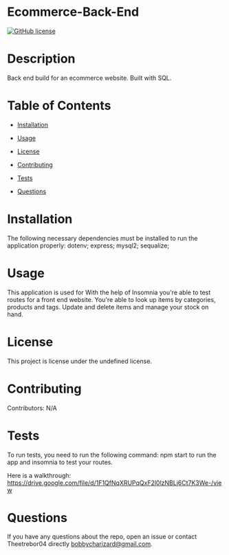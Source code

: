 
  # Ecommerce-Back-End
  [![GitHub license](https://img.shields.io/badge/license-MIT-blue.svg)](https://github.com/Theetrebor04/Ecommerce-Back-End)

# Description

Back end build for an ecommerce website. Built with SQL.

# Table of Contents 

* [Installation](#installation)

* [Usage](#usage)

* [License](#license)

* [Contributing](#contributing)

* [Tests](#tests)

* [Questions](#questions)

# Installation

The following necessary dependencies must be installed to run the application properly: dotenv; express; mysql2; sequalize;

# Usage

​This application is used for With the help of Insomnia you're able to test routes for a front end website. You're able to look up items by categories, products and tags. Update and delete items and manage your stock on hand.

# License
This project is license under the undefined license.

# Contributing

​Contributors: N/A

# Tests

To run tests, you need to run the following command: npm start to run the app and insomnia to test your routes.

Here is a walkthrough: https://drive.google.com/file/d/1F1QfNqXRUPqQxF2l0lzNBLj6Ct7K3We-/view

# Questions

If you have any questions about the repo, open an issue or contact Theetrebor04 directly bobbycharizard@gmail.com.

